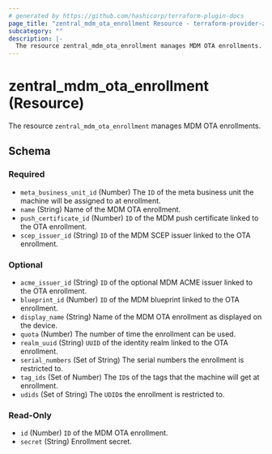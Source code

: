 ```yaml
---
# generated by https://github.com/hashicorp/terraform-plugin-docs
page_title: "zentral_mdm_ota_enrollment Resource - terraform-provider-zentral"
subcategory: ""
description: |-
  The resource zentral_mdm_ota_enrollment manages MDM OTA enrollments.
---
```


# zentral_mdm_ota_enrollment (Resource)

The resource `zentral_mdm_ota_enrollment` manages MDM OTA enrollments.



<!-- schema generated by tfplugindocs -->
## Schema

### Required

- `meta_business_unit_id` (Number) The `ID` of the meta business unit the machine will be assigned to at enrollment.
- `name` (String) Name of the MDM OTA enrollment.
- `push_certificate_id` (Number) `ID` of the MDM push certificate linked to the OTA enrollment.
- `scep_issuer_id` (String) `ID` of the MDM SCEP issuer linked to the OTA enrollment.

### Optional

- `acme_issuer_id` (String) `ID` of the optional MDM ACME issuer linked to the OTA enrollment.
- `blueprint_id` (Number) `ID` of the MDM blueprint linked to the OTA enrollment.
- `display_name` (String) Name of the MDM OTA enrollment as displayed on the device.
- `quota` (Number) The number of time the enrollment can be used.
- `realm_uuid` (String) `UUID` of the identity realm linked to the OTA enrollment.
- `serial_numbers` (Set of String) The serial numbers the enrollment is restricted to.
- `tag_ids` (Set of Number) The `ID`s of the tags that the machine will get at enrollment.
- `udids` (Set of String) The `UDID`s the enrollment is restricted to.

### Read-Only

- `id` (Number) `ID` of the MDM OTA enrollment.
- `secret` (String) Enrollment secret.
